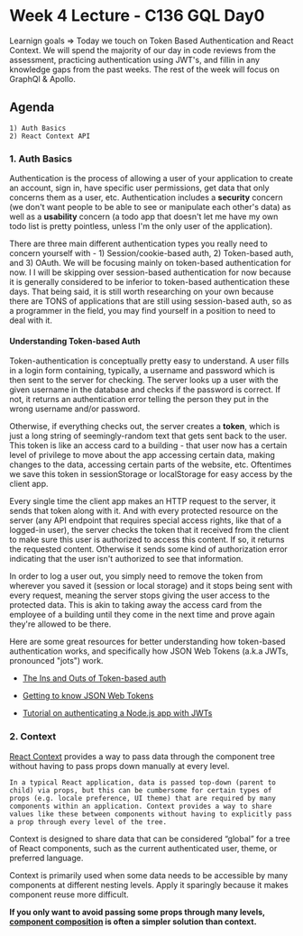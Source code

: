 # Week 4 Lecture - C136 GQL Day0

Learnign goals => Today we touch on Token Based Authentication and React Context. We will spend the majority of our day in code reviews from the assessment, practicing authentication using JWT's, and fillin in any knowledge gaps from the past weeks. The rest of the week will focus on GraphQl & Apollo.

## Agenda

    1) Auth Basics
    2) React Context API

### 1. Auth Basics

Authentication is the process of allowing a user of your application to create an account, sign in, have specific user permissions, get data that only concerns them as a user, etc. Authentication includes a **security** concern (we don't want people to be able to see or manipulate each other's data) as well as a **usability** concern (a todo app that doesn't let me have my own todo list is pretty pointless, unless I'm the only user of the application).

There are three main different authentication types you really need to concern yourself with - 1) Session/cookie-based auth, 2) Token-based auth, and 3) OAuth. We will be focusing mainly on token-based authentication for now. I I will be skipping over session-based authentication for now because it is generally considered to be inferior to token-based authentication these days. That being said, it is still worth researching on your own because there are TONS of applications that are still using session-based auth, so as a programmer in the field, you may find yourself in a position to need to deal with it.

#### **Understanding Token-based Auth**

Token-authentication is conceptually pretty easy to understand. A user fills in a login form containing, typically, a username and password which is then sent to the server for checking. The server looks up a user with the given username in the database and checks if the password is correct. If not, it returns an authentication error telling the person they put in the wrong username and/or password.

Otherwise, if everything checks out, the server creates a **token**, which is just a long string of seemingly-random text that gets sent back to the user. This token is like an access card to a building - that user now has a certain level of privilege to move about the app accessing certain data, making changes to the data, accessing certain parts of the website, etc. Oftentimes we save this token in sessionStorage or localStorage for easy access by the client app.

Every single time the client app makes an HTTP request to the server, it sends that token along with it. And with every protected resource on the server (any API endpoint that requires special access rights, like that of a logged-in user), the server checks the token that it received from the client to make sure this user is authorized to access this content. If so, it returns the requested content. Otherwise it sends some kind of authorization error indicating that the user isn't authorized to see that information.

In order to log a user out, you simply need to remove the token from wherever you saved it (session or local storage) and it stops being sent with every request, meaning the server stops giving the user access to the protected data. This is akin to taking away the access card from the employee of a building until they come in the next time and prove again they're allowed to be there.

Here are some great resources for better understanding how token-based authentication works, and specifically how JSON Web Tokens (a.k.a JWTs, pronounced "jots") work.

* [The Ins and Outs of Token-based auth](https://scotch.io/tutorials/the-ins-and-outs-of-token-based-authentication)

* [Getting to know JSON Web Tokens](https://scotch.io/tutorials/the-anatomy-of-a-json-web-token)

* [Tutorial on authenticating a Node.js app with JWTs](https://scotch.io/tutorials/authenticate-a-node-es6-api-with-json-web-tokens)

### 2. Context

[React Context](https://reactjs.org/docs/context.html) provides a way to pass data through the component tree without having to pass props down manually at every level.

    In a typical React application, data is passed top-down (parent to child) via props, but this can be cumbersome for certain types of props (e.g. locale preference, UI theme) that are required by many components within an application. Context provides a way to share values like these between components without having to explicitly pass a prop through every level of the tree.

Context is designed to share data that can be considered “global” for a tree of React components, such as the current authenticated user, theme, or preferred language.

Context is primarily used when some data needs to be accessible by many components at different nesting levels. Apply it sparingly because it makes component reuse more difficult.

**If you only want to avoid passing some props through many levels, [component composition](https://reactjs.org/docs/composition-vs-inheritance.html) is often a simpler solution than context.**
